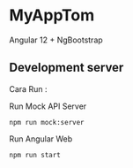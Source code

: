 # MyAppTom

Angular 12 + NgBootstrap

## Development server

Cara Run :

Run Mock API Server

`npm run mock:server` 

Run Angular Web

`npm run start`
